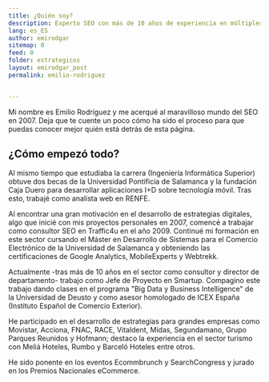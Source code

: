 ```yaml
---
title: ¿Quién soy?
description: Experto SEO con más de 10 años de experiencia en múltiples agencias, países y proyectos. Hablemos, es gratis.
lang: es_ES
author: emirodgar
sitemap: 0
feed: 0
folder: estrategicos
layout: emirodgar_post
permalink: emilio-rodriguez


---
```


Mi nombre es Emilio Rodríguez y me acerqué al maravilloso mundo del SEO en 2007. Deja que te cuente un poco cómo ha sido el proceso para que puedas conocer mejor quién está detrás de esta página.

## ¿Cómo empezó todo?

Al mismo tiempo que estudiaba la carrera (Ingeniería Informática Superior) obtuve dos becas de la Universidad Pontificia de Salamanca y la fundación Caja Duero para desarrollar aplicaciones I+D sobre tecnología móvil. Tras esto, trabajé como analista web en RENFE.
  
Al encontrar una gran motivación en el desarrollo de estrategias digitales, algo que inicié con mis proyectos personales en 2007, comencé a trabajar como consultor SEO en Traffic4u en el año 2009. Continué mi formación en este sector cursando el Máster en Desarrollo de Sistemas para el Comercio Electrónico de la Universidad de Salamanca y obteniendo las certificaciones de Google Analytics, MobileExperts y Webtrekk.  
  
Actualmente -tras más de 10 años en el sector como consultor y director de departamento- trabajo como Jefe de Proyecto en Smartup. Compagino este trabajo dando clases en el programa "Big Data y Business Intelligence" de la Universidad de Deusto y como asesor homologado de ICEX España (Instituto Español de Comercio Exterior).  
  
He participado en el desarrollo de estrategias para grandes empresas como Movistar, Acciona, FNAC, RACE, Vitaldent, Midas, Segundamano, Grupo Parques Reunidos y Hofmann; destaco la experiencia en el sector turismo con Meliá Hoteles, Rumbo y Barceló Hoteles entre otros.  
  
He sido ponente en los eventos Ecommbrunch y SearchCongress y jurado en los Premios Nacionales eCommerce.
<!--stackedit_data:
eyJoaXN0b3J5IjpbMTgyNjk0MTYyOF19
-->
